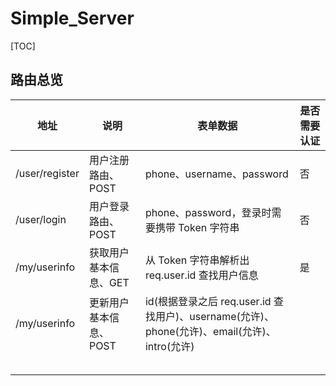 # Simple_Server

[TOC]



## 路由总览

| 地址           | 说明                   | 表单数据                                                     | 是否需要认证 |
| -------------- | ---------------------- | ------------------------------------------------------------ | ------------ |
| /user/register | 用户注册路由、POST     | phone、username、password                                    | 否           |
| /user/login    | 用户登录路由、POST     | phone、password，登录时需要携带 Token 字符串                 | 否           |
| /my/userinfo   | 获取用户基本信息、GET  | 从 Token 字符串解析出 req.user.id 查找用户信息               | 是           |
| /my/userinfo   | 更新用户基本信息、POST | id(根据登录之后 req.user.id 查找用户)、username(允许)、phone(允许)、email(允许)、intro(允许) |              |
|                |                        |                                                              |              |
|                |                        |                                                              |              |
|                |                        |                                                              |              |
|                |                        |                                                              |              |
|                |                        |                                                              |              |

